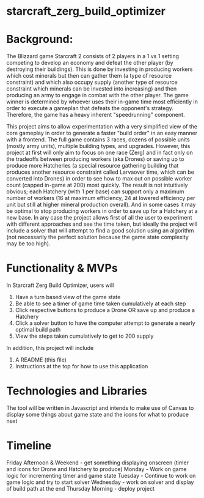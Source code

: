# starcraft_zerg_build_optimizer

# Background:

The Blizzard game Starcraft 2 consists of 2 players in a 1 vs 1 setting competing to develop an economy and defeat the other player (by destroying their buildings). This is done by investing in producing workers which cost minerals but then can gather them (a type of resource constraint) and which also occupy supply (another type of resource constraint which minerals can be invested into increasing) and then producing an army to engage in combat with the other player. The game winner is determined by whoever uses their in-game time most efficiently in order to execute a gameplan that defeats the opponent's strategy. Therefore, the game has a heavy inherent "speedrunning" component.

This project aims to allow experimentation with a very simplified view of the core gameplay in order to generate a faster "build order" in an easy manner with a frontend. The full game contains 3 races, dozens of possible units (mostly army units), multiple building types, and upgrades. However, this project at first will only aim to focus on one race (Zerg) and in fact only on the tradeoffs between producing workers (aka Drones) or saving up to produce more Hatcheries (a special resource gathering building that produces another resource constraint called Larvaover time, which can be converted into Drones) in order to see how to max out on possible worker count (capped in-game at 200) most quickly. The result is not intuitively obvious; each Hatchery (with 1 per base) can support only a maximum number of workers (16 at maximum efficiency, 24 at lowered efficiency per unit but still at higher mineral production overall). And in some cases it may be optimal to stop producing workers in order to save up for a Hatchery at a new base. In any case the project allows first of all the user to experiment with different approaches and see the time taken, but ideally the project will include a solver that will attempt to find a good solution using an algorithm (not necessarily the perfect solution because the game state complexity may be too high). 

# Functionality & MVPs

In Starcraft Zerg Build Optimizer, users will 

1. Have a turn based view of the game state
2. Be able to see a timer of game time taken cumulatively at each step
3. Click respective buttons to produce a Drone OR save up and produce a Hatchery
4. Click a solver button to have the computer attempt to generate a nearly optimal build path
5. View the steps taken cumulatively to get to 200 supply

In addition, this project will include
1. A README (this file)
2. Instructions at the top for how to use this application

# Technologies and Libraries

The tool will be written in Javascript and intends to make use of Canvas to display some things about game state and the icons for what to produce next

# Timeline 
Friday Afternoon & Weekend - get something displaying onscreen (timer and icons for Drone and Hatchery to produce)
Monday - Work on game logic for incrementing timer and game state
Tuesday - Continue to work on game logic and try to start solver
Wednesday - work on solver and display of build path at the end
Thursday Morning - deploy project
